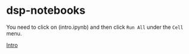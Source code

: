 # dsp-notebooks

You need to click on (intro.ipynb) and then click `Run All` under the `Cell` menu.

[Intro](intro.ipynb)
